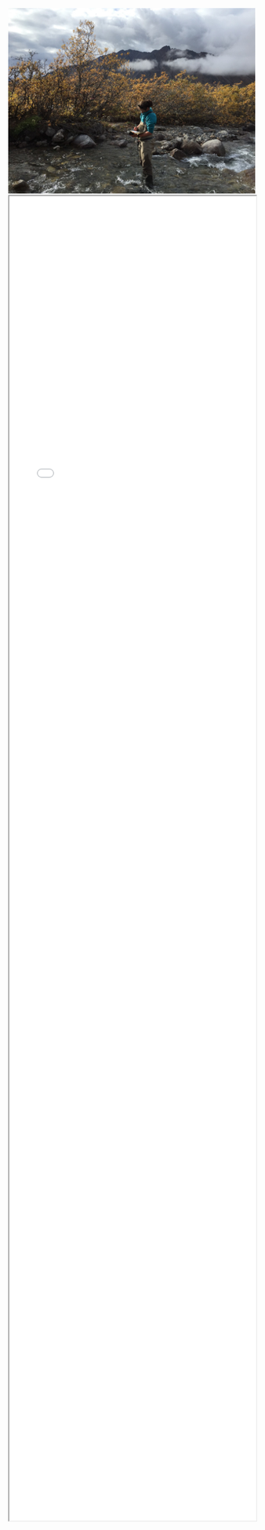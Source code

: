 <img src="images/Frances_Trevor_Arctic-LTER_scaled.jpg">
<iframe loading="lazy" src="docs/index.html" scrolling="no" allow="fullscreen" width="100%" height="2700px"></iframe>


